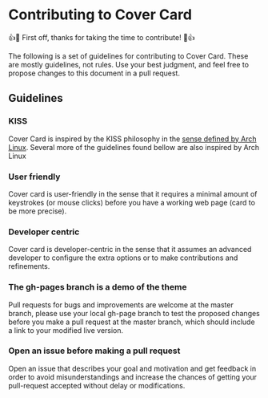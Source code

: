 # Contributing to Cover Card

:+1::tada: First off, thanks for taking the time to contribute! :tada::+1:

The following is a set of guidelines for contributing to Cover Card. These are mostly guidelines, not rules. Use your best judgment, and feel free to propose changes to this document in a pull request.

## Guidelines

### KISS

Cover Card is inspired by the KISS philosophy in the [sense defined by Arch Linux](https://wiki.archlinux.org/index.php/Arch_Linux#Simplicity). Several more of the guidelines found bellow are also inspired by Arch Linux

### User friendly

Cover card is user-friendly in the sense that it requires a minimal amount of keystrokes (or mouse clicks) before you have a working web page (card to be more precise).

### Developer centric

Cover card is developer-centric in the sense that it assumes an advanced developer to configure the extra options or to make contributions and refinements.

### The gh-pages branch is a demo of the theme

Pull requests for bugs and improvements are welcome at the master branch, please use your local gh-page branch to test the proposed changes before you make a pull request at the master branch, which should include a link to your modified live version.

### Open an issue before making a pull request

Open an issue that describes your goal and motivation and get feedback in order to avoid misunderstandings and increase the chances of getting your pull-request accepted without delay or modifications.
